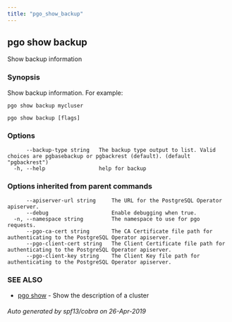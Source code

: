 ```yaml
---
title: "pgo_show_backup"
---
```

## pgo show backup

Show backup information

### Synopsis

Show backup information. For example:

	pgo show backup mycluser

```
pgo show backup [flags]
```

### Options

```
      --backup-type string   The backup type output to list. Valid choices are pgbasebackup or pgbackrest (default). (default "pgbackrest")
  -h, --help                 help for backup
```

### Options inherited from parent commands

```
      --apiserver-url string     The URL for the PostgreSQL Operator apiserver.
      --debug                    Enable debugging when true.
  -n, --namespace string         The namespace to use for pgo requests.
      --pgo-ca-cert string       The CA Certificate file path for authenticating to the PostgreSQL Operator apiserver.
      --pgo-client-cert string   The Client Certificate file path for authenticating to the PostgreSQL Operator apiserver.
      --pgo-client-key string    The Client Key file path for authenticating to the PostgreSQL Operator apiserver.
```

### SEE ALSO

* [pgo show](/operatorcli/cli/pgo_show/)	 - Show the description of a cluster

###### Auto generated by spf13/cobra on 26-Apr-2019
